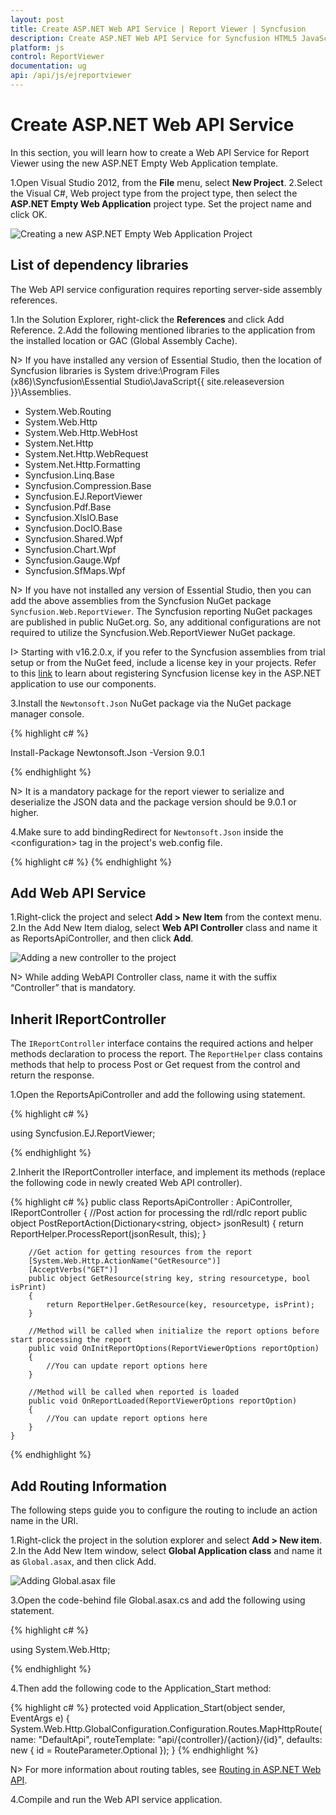```yaml
---
layout: post
title: Create ASP.NET Web API Service | Report Viewer | Syncfusion
description: Create ASP.NET Web API Service for Syncfusion HTML5 JavaScript Report Viewer to process and render reports.
platform: js
control: ReportViewer
documentation: ug
api: /api/js/ejreportviewer
---
```


# Create ASP.NET Web API Service
In this section, you will learn how to create a Web API Service for Report Viewer using the new ASP.NET Empty Web Application template.

1.Open Visual Studio 2012, from the **File** menu, select **New Project**. 
2.Select the Visual C#, Web project type from the project type, then select the **ASP.NET Empty Web Application** project type. Set the project name and click OK.

![Creating a new ASP.NET Empty Web Application Project](images/report-service/aspnet-empty-application.png)

## List of dependency libraries
The Web API service configuration requires reporting server-side assembly references.

1.In the Solution Explorer, right-click the **References** and click Add Reference.
2.Add the following mentioned libraries to the application from the installed location or GAC (Global Assembly Cache).

N> If you have installed any version of Essential Studio, then the location of Syncfusion libraries is 
System drive:\Program Files (x86)\Syncfusion\Essential Studio\JavaScript\{{ site.releaseversion }}\Assemblies.

   * System.Web.Routing  
   * System.Web.Http
   * System.Web.Http.WebHost
   * System.Net.Http
   * System.Net.Http.WebRequest
   * System.Net.Http.Formatting
   * Syncfusion.Linq.Base
   * Syncfusion.Compression.Base
   * Syncfusion.EJ.ReportViewer
   * Syncfusion.Pdf.Base
   * Syncfusion.XlsIO.Base
   * Syncfusion.DocIO.Base
   * Syncfusion.Shared.Wpf
   * Syncfusion.Chart.Wpf
   * Syncfusion.Gauge.Wpf
   * Syncfusion.SfMaps.Wpf  

N> If you have not installed any version of Essential Studio, then you can add the above assemblies from the Syncfusion NuGet package `Syncfusion.Web.ReportViewer`. The Syncfusion reporting NuGet packages are published in public NuGet.org. So, any additional configurations are not required to utilize the Syncfusion.Web.ReportViewer NuGet package.

I> Starting with v16.2.0.x, if you refer to the Syncfusion assemblies from trial setup or from the NuGet feed, include a license key in your projects. Refer to this [link](https://help.syncfusion.com/common/essential-studio/licensing/license-key) to learn about registering Syncfusion license key in the ASP.NET application to use our components.

3.Install the `Newtonsoft.Json` NuGet package via the NuGet package manager console.

{% highlight c# %}

Install-Package Newtonsoft.Json -Version 9.0.1

{% endhighlight %}

N> It is a mandatory package for the report viewer to serialize and deserialize the JSON data and the package version should be  9.0.1 or higher.

4.Make sure to add bindingRedirect for `Newtonsoft.Json` inside the &lt;configuration&gt; tag in the project's web.config file.

{% highlight c# %}
  <runtime>
    <assemblyBinding xmlns="urn:schemas-microsoft-com:asm.v1">
      <dependentAssembly>
        <assemblyIdentity name="Newtonsoft.Json" publicKeyToken="30ad4fe6b2a6aeed" culture="neutral" />
        <bindingRedirect oldVersion="0.0.0.0-9.0.0.0" newVersion="9.0.0.0" />
      </dependentAssembly>
    </assemblyBinding>
  </runtime>
{% endhighlight %}

## Add Web API Service
1.Right-click the project and select **Add &gt; New Item** from the context menu.
2.In the Add New Item dialog, select **Web API Controller** class and name it as ReportsApiController, and then click **Add**.

![Adding a new controller to the project](images/report-service/add-web-api-controller.png)

N> While adding WebAPI Controller class, name it with the suffix “Controller” that is mandatory.

## Inherit IReportController
The `IReportController` interface contains the required actions and helper methods declaration to process the report. The `ReportHelper` class contains methods that help to process Post or Get request from the control and return the response.  

1.Open the ReportsApiController and add the following using statement.

{% highlight c# %}

using Syncfusion.EJ.ReportViewer;

{% endhighlight %}

2.Inherit the IReportController interface, and implement its methods (replace the following code in newly created Web API controller).

{% highlight c# %}
    public class ReportsApiController : ApiController, IReportController
    {
        //Post action for processing the rdl/rdlc report 
        public object PostReportAction(Dictionary<string, object> jsonResult)
        {
            return ReportHelper.ProcessReport(jsonResult, this);
        }

        //Get action for getting resources from the report
        [System.Web.Http.ActionName("GetResource")]
        [AcceptVerbs("GET")]
        public object GetResource(string key, string resourcetype, bool isPrint)
        {
            return ReportHelper.GetResource(key, resourcetype, isPrint);
        }

        //Method will be called when initialize the report options before start processing the report        
        public void OnInitReportOptions(ReportViewerOptions reportOption)
        {
            //You can update report options here
        }

        //Method will be called when reported is loaded
        public void OnReportLoaded(ReportViewerOptions reportOption)
        {
            //You can update report options here
        }
    }

{% endhighlight %}

## Add Routing Information
The following steps guide you to configure the routing to include an action name in the URI.

1.Right-click the project in the solution explorer and select **Add > New item**.
2.In the Add New Item window, select **Global Application class** and name it as `Global.asax`, and then click Add.

![Adding Global.asax file](images/report-service/add-global-application-class.png)

3.Open the code-behind file Global.asax.cs and add the following using statement.

{% highlight c# %}

using System.Web.Http;

{% endhighlight %}

4.Then add the following code to the Application_Start method:

{% highlight c# %}
        protected void Application_Start(object sender, EventArgs e)
        {
            System.Web.Http.GlobalConfiguration.Configuration.Routes.MapHttpRoute(
                name: "DefaultApi",
                routeTemplate: "api/{controller}/{action}/{id}",
                defaults: new { id = RouteParameter.Optional });
        }
{% endhighlight %}

N> For more information about routing tables, see [Routing in ASP.NET Web API](https://docs.microsoft.com/en-us/aspnet/web-api/overview/web-api-routing-and-actions/routing-in-aspnet-web-api).

4.Compile and run the Web API service application.
